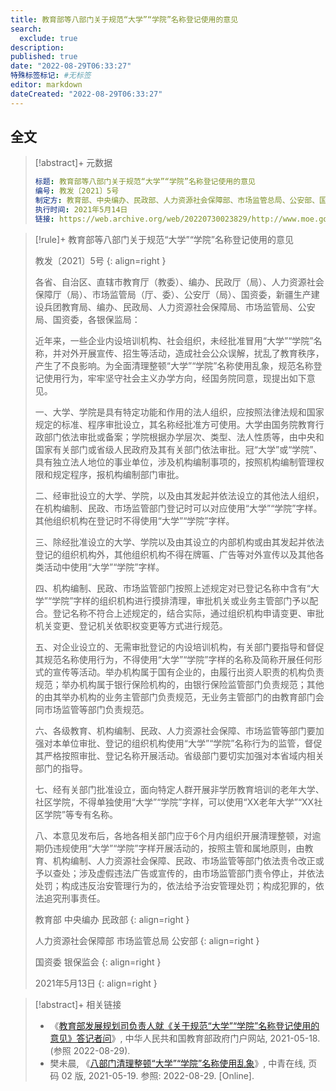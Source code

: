 ```yaml
---
title: 教育部等八部门关于规范“大学”“学院”名称登记使用的意见
search:
  exclude: true
description:
published: true
date: "2022-08-29T06:33:27"
特殊标签标记: #无标签
editor: markdown
dateCreated: "2022-08-29T06:33:27"
---
```


## 全文

> [!abstract]+ 元数据
>
> ```yaml
> 标题: 教育部等八部门关于规范“大学”“学院”名称登记使用的意见
> 编号: 教发〔2021〕5号
> 制定方: 教育部、中央编办、民政部、人力资源社会保障部、市场监管总局、公安部、国资委、银保监会
> 执行时间: 2021年5月14日
> 链接: https://web.archive.org/web/20220730023829/http://www.moe.gov.cn/srcsite/A03/s7050/202105/t20210518_532101.html
> ```

> [!rule]+ 教育部等八部门关于规范“大学”“学院”名称登记使用的意见
>
> 教发〔2021〕5号
> {: align=right }
>
> 各省、自治区、直辖市教育厅（教委）、编办、民政厅（局）、人力资源社会保障厅（局）、市场监管局（厅、委）、公安厅（局）、国资委，新疆生产建设兵团教育局、编办、民政局、人力资源社会保障局、市场监管局、公安局、国资委，各银保监局：
>
> 近年来，一些企业内设培训机构、社会组织，未经批准冒用“大学”“学院”名称，并对外开展宣传、招生等活动，造成社会公众误解，扰乱了教育秩序，产生了不良影响。为全面清理整顿“大学”“学院”名称使用乱象，规范名称登记使用行为，牢牢坚守社会主义办学方向，经国务院同意，现提出如下意见。
>
> 一、大学、学院是具有特定功能和作用的法人组织，应按照法律法规和国家规定的标准、程序审批设立，其名称经批准方可使用。大学由国务院教育行政部门依法审批或备案；学院根据办学层次、类型、法人性质等，由中央和国家有关部门或省级人民政府及其有关部门依法审批。冠“大学”或“学院”、具有独立法人地位的事业单位，涉及机构编制事项的，按照机构编制管理权限和规定程序，报机构编制部门审批。
>
> 二、经审批设立的大学、学院，以及由其发起并依法设立的其他法人组织，在机构编制、民政、市场监管部门登记时可以对应使用“大学”“学院”字样。其他组织机构在登记时不得使用“大学”“学院”字样。
>
> 三、除经批准设立的大学、学院以及由其设立的内部机构或由其发起并依法登记的组织机构外，其他组织机构不得在牌匾、广告等对外宣传以及其他各类活动中使用“大学”“学院”字样。
>
> 四、机构编制、民政、市场监管部门按照上述规定对已登记名称中含有“大学”“学院”字样的组织机构进行摸排清理，审批机关或业务主管部门予以配合。登记名称不符合上述规定的，结合实际，通过组织机构申请变更、审批机关变更、登记机关依职权变更等方式进行规范。
>
> 五、对企业设立的、无需审批登记的内设培训机构，有关部门要指导和督促其规范名称使用行为，不得使用“大学”“学院”字样的名称及简称开展任何形式的宣传等活动。举办机构属于国有企业的，由履行出资人职责的机构负责规范；举办机构属于银行保险机构的，由银行保险监管部门负责规范；其他的由其举办机构的业务主管部门负责规范，无业务主管部门的由教育部门会同市场监管等部门负责规范。
>
> 六、各级教育、机构编制、民政、人力资源社会保障、市场监管等部门要加强对本单位审批、登记的组织机构使用“大学”“学院”名称行为的监管，督促其严格按照审批、登记名称开展活动。省级部门要切实加强对本省域内相关部门的指导。
>
> 七、经有关部门批准设立，面向特定人群开展非学历教育培训的老年大学、社区学院，不得单独使用“大学”“学院”字样，可以使用“XX老年大学”“XX社区学院”等专有名称。
>
> 八、本意见发布后，各地各相关部门应于6个月内组织开展清理整顿，对逾期仍违规使用“大学”“学院”字样开展活动的，按照主管和属地原则，由教育、机构编制、人力资源社会保障、民政、市场监管等部门依法责令改正或予以查处；涉及虚假违法广告或宣传的，由市场监管部门责令停止，并依法处罚；构成违反治安管理行为的，依法给予治安管理处罚；构成犯罪的，依法追究刑事责任。
>
> 教育部 中央编办 民政部
> {: align=right }
>
> 人力资源社会保障部 市场监管总局 公安部
> {: align=right }
>
> 国资委 银保监会
> {: align=right }
>
> 2021年5月13日
> {: align=right }

> [!abstract]+ 相关链接
>
> +   《[教育部发展规划司负责人就《关于规范“大学”“学院”名称登记使用的意见》答记者问](https://web.archive.org/web/20211024041635/http://www.moe.gov.cn/jyb_xwfb/s271/202105/t20210518_532091.html)》, 中华人民共和国教育部政府门户网站, 2021-05-18. (参照 2022-08-29).
> +   樊未晨, 《[八部门清理整顿“大学”“学院”名称使用乱象](https://web.archive.org/web/20220828231528/http://zqb.cyol.com/html/2021-05/19/nw.D110000zgqnb_20210519_7-02.htm)》, 中青在线, 页码 02 版, 2021-05-19. 参照: 2022-08-29. [Online].
